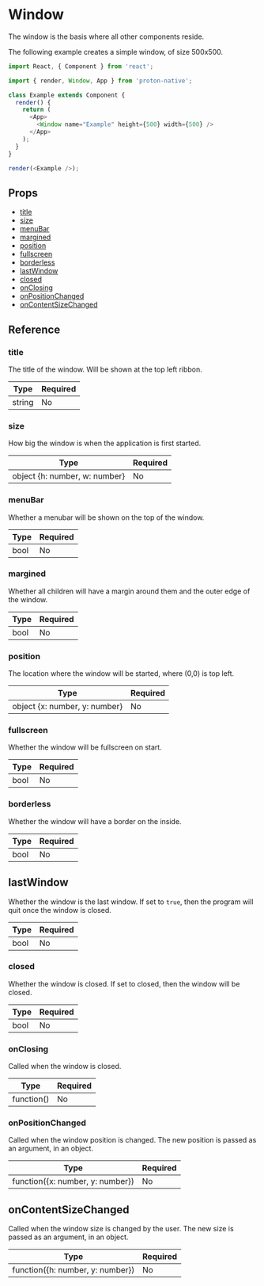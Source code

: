 # Window

The window is the basis where all other components reside.

The following example creates a simple window, of size 500x500.

```javascript
import React, { Component } from 'react';

import { render, Window, App } from 'proton-native';

class Example extends Component {
  render() {
    return (
      <App>
        <Window name="Example" height={500} width={500} />
      </App>
    );
  }
}

render(<Example />);
```

## Props

- [title](#title)
- [size](#size)
- [menuBar](#menuBar)
- [margined](#margined)
- [position](#position)
- [fullscreen](#fullscreen)
- [borderless](#borderless)
- [lastWindow](#lastWindow)
- [closed](#closed)
- [onClosing](#onClosing)
- [onPositionChanged](#onPositionChanged)
- [onContentSizeChanged](#onContentSizeChanged)

## Reference

### title

The title of the window. Will be shown at the top left ribbon.

| **Type** | **Required** |
| --- | --- |
| string | No |

### size

How big the window is when the application is first started.

| **Type** | **Required** |
| --- | --- |
| object {h: number, w: number} | No |

### menuBar

Whether a menubar will be shown on the top of the window.

| **Type** | **Required** |
| --- | --- |
| bool | No |

### margined

Whether all children will have a margin around them and the outer edge of the window.

| **Type** | **Required** |
| --- | --- |
| bool | No |

### position

The location where the window will be started, where (0,0) is top left.

| **Type** | **Required** |
| --- | --- |
| object {x: number, y: number} | No |

### fullscreen

Whether the window will be fullscreen on start.

| **Type** | **Required** |
| --- | --- |
| bool | No |

### borderless

Whether the window will have a border on the inside.

| **Type** | **Required** |
| --- | --- |
| bool | No |

## lastWindow

Whether the window is the last window. If set to `true`, then the program will quit once the window is closed.

| **Type** | **Required** |
| --- | --- |
| bool | No |

### closed

Whether the window is closed. If set to closed, then the window will be closed.

| **Type** | **Required** |
| --- | --- |
| bool | No |

### onClosing

Called when the window is closed.

| **Type** | **Required** |
| --- | --- |
| function() | No |

### onPositionChanged

Called when the window position is changed. The new position is passed as an argument, in an object.

| **Type** | **Required** |
| --- | --- |
| function({x: number, y: number}) | No |

## onContentSizeChanged

Called when the window size is changed by the user. The new size is passed as an argument, in an object.

| **Type** | **Required** |
| --- | --- |
| function({h: number, y: number}) | No |